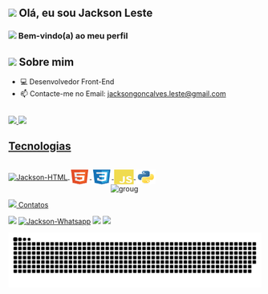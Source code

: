 ## <img src="https://emoji.gg/assets/emoji/8214-blurplewave.gif" width="40"> Olá, eu sou Jackson Leste
### <img src="https://emoji.gg/assets/emoji/4746-rick-cool-smug.png" width="40"> Bem-vindo(a) ao meu perfil
##
## <img src="https://emoji.gg/assets/emoji/6189-mariobros-mariohello.gif" width="40"> Sobre mim
- 💻 Desenvolvedor Front-End
- 📫 Contacte-me no Email: jacksongoncalves.leste@gmail.com
##
<div>
  <a href="https://github.com/jacksonleste">
  <img height="180em" src="https://github-readme-stats.vercel.app/api?username=jacksonleste&show_icons=true&theme=gotham&include_all_commits=true&count_private=true"/>
  <img height="180em" src="https://github-readme-stats.vercel.app/api/top-langs/?username=jacksonleste&layout=compact&langs_count=7&theme=gotham"/>
</div>
  
##
## Tecnologias
<div style="display: inline_block";><br>
  <img  align="center" alt="Jackson-HTML" height="30" width="40" src="https://cdn.jsdelivr.net/gh/devicons/devicon/icons/angularjs/angularjs-original.svg" />
  <img align="center" alt="Jackson-HTML" height="30" width="40" src="https://raw.githubusercontent.com/devicons/devicon/master/icons/html5/html5-original.svg">
  <img align="center" alt="Jackson-CSS" height="30" width="40" src="https://raw.githubusercontent.com/devicons/devicon/master/icons/css3/css3-original.svg">
  <img align="center" alt="Jackson-Js" height="30" width="40" src="https://raw.githubusercontent.com/devicons/devicon/master/icons/javascript/javascript-plain.svg">
  <img align="center" alt="Jackson-Python" height="30" width="40" src="https://raw.githubusercontent.com/devicons/devicon/master/icons/python/python-original.svg">
  <img width="300" align="right" alt="groug" src="https://media.giphy.com/media/mD5SAK2BV0aTFIZdeO/giphy.gif">
</div>
  
##
 <img src="https://img.icons8.com/?size=100&id=NzPuQgi7Z5xW&format=png&color=000000" width="30">  Contatos

<div> 
  <a href="https://instagram.com/jackson_leste" target="_blank"><img src="https://img.shields.io/badge/-Instagram-%23E4405F?style=for-the-badge&logo=instagram&logoColor=white" target="_blank"></a>
  <a href="https://api.whatsapp.com/send?phone=5561999389986" target="_blank"><img src="https://img.shields.io/badge/WhatsApp-25D366?style=for-the-badge&logo=whatsapp&logoColor=white" alt="Jackson-Whatsapp"></a>
  <a href = "mailto:jacksongoncalves.leste@gmail.com"><img src="https://img.shields.io/badge/-Gmail-%23333?style=for-the-badge&logo=gmail&logoColor=white" target="_blank"></a>
  <a href="" target="_blank"><img src="https://img.shields.io/badge/-LinkedIn-%230077B5?style=for-the-badge&logo=linkedin&logoColor=white" target="_blank"></a> 
 
  ![Snake animation](https://github.com/Jacksonleste/jacksonleste/blob/output/github-contribution-grid-snake.svg)
 
</div>
